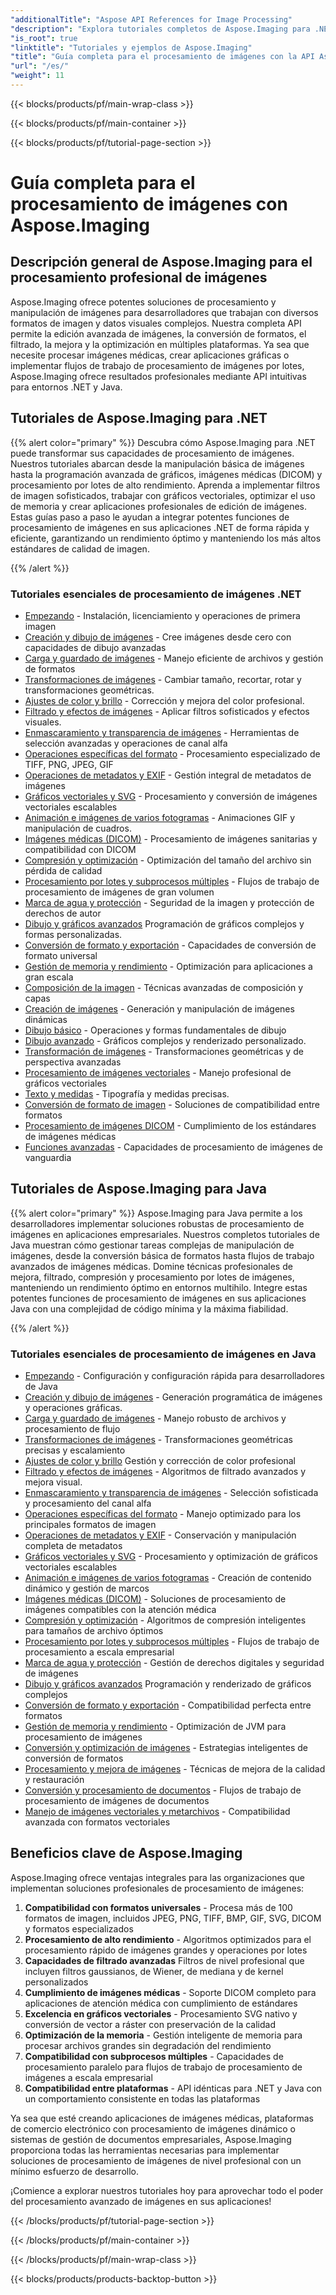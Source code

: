 ```yaml
---
"additionalTitle": "Aspose API References for Image Processing"
"description": "Explora tutoriales completos de Aspose.Imaging para .NET y Java. Aprende técnicas profesionales de manipulación de imágenes, conversión de formatos, filtrado avanzado y optimización con guías paso a paso."
"is_root": true
"linktitle": "Tutoriales y ejemplos de Aspose.Imaging"
"title": "Guía completa para el procesamiento de imágenes con la API Aspose.Imaging"
"url": "/es/"
"weight": 11
---
```


{{< blocks/products/pf/main-wrap-class >}}

{{< blocks/products/pf/main-container >}}

{{< blocks/products/pf/tutorial-page-section >}}

# Guía completa para el procesamiento de imágenes con Aspose.Imaging

## Descripción general de Aspose.Imaging para el procesamiento profesional de imágenes

Aspose.Imaging ofrece potentes soluciones de procesamiento y manipulación de imágenes para desarrolladores que trabajan con diversos formatos de imagen y datos visuales complejos. Nuestra completa API permite la edición avanzada de imágenes, la conversión de formatos, el filtrado, la mejora y la optimización en múltiples plataformas. Ya sea que necesite procesar imágenes médicas, crear aplicaciones gráficas o implementar flujos de trabajo de procesamiento de imágenes por lotes, Aspose.Imaging ofrece resultados profesionales mediante API intuitivas para entornos .NET y Java.

## Tutoriales de Aspose.Imaging para .NET

{{% alert color="primary" %}}
Descubra cómo Aspose.Imaging para .NET puede transformar sus capacidades de procesamiento de imágenes. Nuestros tutoriales abarcan desde la manipulación básica de imágenes hasta la programación avanzada de gráficos, imágenes médicas (DICOM) y procesamiento por lotes de alto rendimiento. Aprenda a implementar filtros de imagen sofisticados, trabajar con gráficos vectoriales, optimizar el uso de memoria y crear aplicaciones profesionales de edición de imágenes. Estas guías paso a paso le ayudan a integrar potentes funciones de procesamiento de imágenes en sus aplicaciones .NET de forma rápida y eficiente, garantizando un rendimiento óptimo y manteniendo los más altos estándares de calidad de imagen.

{{% /alert %}}

### Tutoriales esenciales de procesamiento de imágenes .NET

- [Empezando](./net/getting-started/) - Instalación, licenciamiento y operaciones de primera imagen
- [Creación y dibujo de imágenes](./net/image-creation-drawing/) - Cree imágenes desde cero con capacidades de dibujo avanzadas
- [Carga y guardado de imágenes](./net/image-loading-saving/) - Manejo eficiente de archivos y gestión de formatos
- [Transformaciones de imágenes](./net/image-transformations/) - Cambiar tamaño, recortar, rotar y transformaciones geométricas.
- [Ajustes de color y brillo](./net/color-brightness-adjustments/) - Corrección y mejora del color profesional.
- [Filtrado y efectos de imágenes](./net/image-filtering-effects/) - Aplicar filtros sofisticados y efectos visuales.
- [Enmascaramiento y transparencia de imágenes](./net/image-masking-transparency/) - Herramientas de selección avanzadas y operaciones de canal alfa
- [Operaciones específicas del formato](./net/format-specific-operations/) - Procesamiento especializado de TIFF, PNG, JPEG, GIF
- [Operaciones de metadatos y EXIF](./net/metadata-exif-operations/) - Gestión integral de metadatos de imágenes
- [Gráficos vectoriales y SVG](./net/vector-graphics-svg/) - Procesamiento y conversión de imágenes vectoriales escalables
- [Animación e imágenes de varios fotogramas](./net/animation-multi-frame-images/) - Animaciones GIF y manipulación de cuadros.
- [Imágenes médicas (DICOM)](./net/medical-imaging-dicom/) - Procesamiento de imágenes sanitarias y compatibilidad con DICOM
- [Compresión y optimización](./net/compression-optimization/) - Optimización del tamaño del archivo sin pérdida de calidad
- [Procesamiento por lotes y subprocesos múltiples](./net/batch-processing-multi-threading/) - Flujos de trabajo de procesamiento de imágenes de gran volumen
- [Marca de agua y protección](./net/watermarking-protection/) - Seguridad de la imagen y protección de derechos de autor
- [Dibujo y gráficos avanzados](./net/advanced-drawing-graphics/) Programación de gráficos complejos y formas personalizadas.
- [Conversión de formato y exportación](./net/format-conversion-export/) - Capacidades de conversión de formato universal
- [Gestión de memoria y rendimiento](./net/memory-management-performance/) - Optimización para aplicaciones a gran escala
- [Composición de la imagen](./net/image-composition/) - Técnicas avanzadas de composición y capas
- [Creación de imágenes](./net/image-creation/) - Generación y manipulación de imágenes dinámicas
- [Dibujo básico](./net/basic-drawing/) - Operaciones y formas fundamentales de dibujo
- [Dibujo avanzado](./net/advanced-drawing/) - Gráficos complejos y renderizado personalizado.
- [Transformación de imágenes](./net/image-transformation/) - Transformaciones geométricas y de perspectiva avanzadas
- [Procesamiento de imágenes vectoriales](./net/vector-image-processing/) - Manejo profesional de gráficos vectoriales
- [Texto y medidas](./net/text-and-measurements/) - Tipografía y medidas precisas.
- [Conversión de formato de imagen](./net/image-format-conversion/) - Soluciones de compatibilidad entre formatos
- [Procesamiento de imágenes DICOM](./net/dicom-image-processing/) - Cumplimiento de los estándares de imágenes médicas
- [Funciones avanzadas](./net/advanced-features/) - Capacidades de procesamiento de imágenes de vanguardia

## Tutoriales de Aspose.Imaging para Java

{{% alert color="primary" %}}
Aspose.Imaging para Java permite a los desarrolladores implementar soluciones robustas de procesamiento de imágenes en aplicaciones empresariales. Nuestros completos tutoriales de Java muestran cómo gestionar tareas complejas de manipulación de imágenes, desde la conversión básica de formatos hasta flujos de trabajo avanzados de imágenes médicas. Domine técnicas profesionales de mejora, filtrado, compresión y procesamiento por lotes de imágenes, manteniendo un rendimiento óptimo en entornos multihilo. Integre estas potentes funciones de procesamiento de imágenes en sus aplicaciones Java con una complejidad de código mínima y la máxima fiabilidad.

{{% /alert %}}

### Tutoriales esenciales de procesamiento de imágenes en Java

- [Empezando](./java/getting-started/) - Configuración y configuración rápida para desarrolladores de Java
- [Creación y dibujo de imágenes](./java/image-creation-drawing/) - Generación programática de imágenes y operaciones gráficas.
- [Carga y guardado de imágenes](./java/image-loading-saving/) - Manejo robusto de archivos y procesamiento de flujo
- [Transformaciones de imágenes](./java/image-transformations/) - Transformaciones geométricas precisas y escalamiento
- [Ajustes de color y brillo](./java/color-brightness-adjustments/) Gestión y corrección de color profesional
- [Filtrado y efectos de imágenes](./java/image-filtering-effects/) - Algoritmos de filtrado avanzados y mejora visual.
- [Enmascaramiento y transparencia de imágenes](./java/image-masking-transparency/) - Selección sofisticada y procesamiento del canal alfa
- [Operaciones específicas del formato](./java/format-specific-operations/) - Manejo optimizado para los principales formatos de imagen
- [Operaciones de metadatos y EXIF](./java/metadata-exif-operations/) - Conservación y manipulación completa de metadatos
- [Gráficos vectoriales y SVG](./java/vector-graphics-svg/) - Procesamiento y optimización de gráficos vectoriales escalables
- [Animación e imágenes de varios fotogramas](./java/animation-multi-frame-images/) - Creación de contenido dinámico y gestión de marcos
- [Imágenes médicas (DICOM)](./java/medical-imaging-dicom/) - Soluciones de procesamiento de imágenes compatibles con la atención médica
- [Compresión y optimización](./java/compression-optimization/) - Algoritmos de compresión inteligentes para tamaños de archivo óptimos
- [Procesamiento por lotes y subprocesos múltiples](./java/batch-processing-multi-threading/) - Flujos de trabajo de procesamiento a escala empresarial
- [Marca de agua y protección](./java/watermarking-protection/) - Gestión de derechos digitales y seguridad de imágenes
- [Dibujo y gráficos avanzados](./java/advanced-drawing-graphics/) Programación y renderizado de gráficos complejos
- [Conversión de formato y exportación](./java/format-conversion-export/) - Compatibilidad perfecta entre formatos
- [Gestión de memoria y rendimiento](./java/memory-management-performance/) - Optimización de JVM para procesamiento de imágenes
- [Conversión y optimización de imágenes](./java/image-conversion-and-optimization/) - Estrategias inteligentes de conversión de formatos
- [Procesamiento y mejora de imágenes](./java/image-processing-and-enhancement/) - Técnicas de mejora de la calidad y restauración
- [Conversión y procesamiento de documentos](./java/document-conversion-and-processing/) - Flujos de trabajo de procesamiento de imágenes de documentos
- [Manejo de imágenes vectoriales y metarchivos](./java/metafile-and-vector-image-handling/) - Compatibilidad avanzada con formatos vectoriales

## Beneficios clave de Aspose.Imaging

Aspose.Imaging ofrece ventajas integrales para las organizaciones que implementan soluciones profesionales de procesamiento de imágenes:

1. **Compatibilidad con formatos universales** - Procesa más de 100 formatos de imagen, incluidos JPEG, PNG, TIFF, BMP, GIF, SVG, DICOM y formatos especializados
2. **Procesamiento de alto rendimiento** - Algoritmos optimizados para el procesamiento rápido de imágenes grandes y operaciones por lotes
3. **Capacidades de filtrado avanzadas** Filtros de nivel profesional que incluyen filtros gaussianos, de Wiener, de mediana y de kernel personalizados
4. **Cumplimiento de imágenes médicas** - Soporte DICOM completo para aplicaciones de atención médica con cumplimiento de estándares
5. **Excelencia en gráficos vectoriales** - Procesamiento SVG nativo y conversión de vector a ráster con preservación de la calidad
6. **Optimización de la memoria** - Gestión inteligente de memoria para procesar archivos grandes sin degradación del rendimiento
7. **Compatibilidad con subprocesos múltiples** - Capacidades de procesamiento paralelo para flujos de trabajo de procesamiento de imágenes a escala empresarial
8. **Compatibilidad entre plataformas** - API idénticas para .NET y Java con un comportamiento consistente en todas las plataformas

Ya sea que esté creando aplicaciones de imágenes médicas, plataformas de comercio electrónico con procesamiento de imágenes dinámico o sistemas de gestión de documentos empresariales, Aspose.Imaging proporciona todas las herramientas necesarias para implementar soluciones de procesamiento de imágenes de nivel profesional con un mínimo esfuerzo de desarrollo.

¡Comience a explorar nuestros tutoriales hoy para aprovechar todo el poder del procesamiento avanzado de imágenes en sus aplicaciones!

{{< /blocks/products/pf/tutorial-page-section >}}

{{< /blocks/products/pf/main-container >}}

{{< /blocks/products/pf/main-wrap-class >}}

{{< blocks/products/products-backtop-button >}}